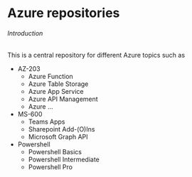 # Azure repositories

###### Introduction
This is a central repository for different Azure topics such as
- AZ-203
  - Azure Function
  - Azure Table Storage
  - Azure App Service
  - Azure API Management
  - Azure ...
- MS-600
  - Teams Apps
  - Sharepoint Add-(O)Ins
  - Microsoft Graph API
- Powershell
  - Powershell Basics
  - Powershell Intermediate
  - Powershell Pro

